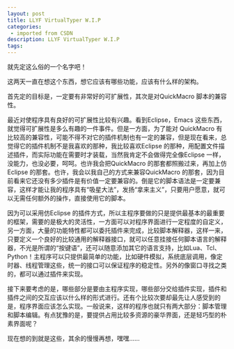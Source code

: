 ```yaml
---
layout: post
title: LLYF VirtualTyper W.I.P
categories: 
 - imported from CSDN
description: LLYF VirtualTyper W.I.P
tags: 
---
```


就先定这么俗的一个名字吧！

这两天一直在想这个东西，想它应该有哪些功能，应该有什么样的架构。

首先定的目标是，一定要有非常好的可扩展性，其次是对QuickMacro 脚本的兼容性。

最近对使程序具有良好的可扩展性比较有兴趣。看到Eclipse，Emacs 这些东西，就觉得可扩展性是多么有趣的一件事件。但是一方面，为了能对 QuickMacro 有比较高的兼容性，可能不得不对它的插件机制也有一定的兼容，但是现在看来，总觉得它的插件机制不是我喜欢的那种，我比较喜欢Eclipse 的那种，用配置文件描述插件，而实际功能在需要时才装载，当然我肯定不会做得完全像Eclipse 一样，没能力，也没必要，呵呵。也许我会把QuickMacro 的那套都照搬过来，再加上仿Eclipse 的那套。也许，我会以我自己的方式来兼容QuickMacro 的那套，因为目前看来它还没有多少插件是有价值一定要兼容的。倒是它的脚本语法是一定要兼容，这样才能让我的程序具有“吸星大法”，发扬“拿来主义”，只要用户愿意，就可以无需任何额外的操作，直接使用它的脚本。

因为可以采用仿Eclipse 的插件方式，所以主程序要做的只是提供最基本的最重要的框架，需要的是极大的灵活性，一方面可以对程序界面进行一定程度的自定义，另一方面，大量的功能特性都可以委托插件来完成，比较脚本解释器，这样一来，只要定义一个良好的比较通用的解释器接口，就可以任意挂接任何脚本语言的解释器，不光是所谓的“按键语”，还可以随意添加其它的语言支持，比如Lua、Tcl、Python！主程序可以只提供最简单的功能，比如硬件模拟，系统底层调用，像定时器、线程管理这些，统一的接口可以保证程序的稳定性。另外的像窗口寻找之类的，都可以通过插件来实现。

接下来要考虑的是，哪些部分是要由主程序实现，哪些部分交给插件实现，插件和插件之间的交互应该以什么样的形式进行。还有个比较次要却最先让人感受到的是，程序界面应该怎么实现。一般说来，这样的程序也就只有两大部分：脚本管理和脚本编辑。有点犹豫的是，要提供占用比较多资源的豪华界面，还是轻巧型的朴素界面呢？

现在想的到就是这些，其余的慢慢再想，嘿嘿……
